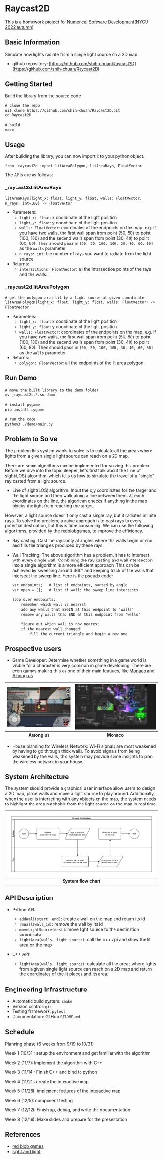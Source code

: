 # Raycast2D

This is a homework project for [Numerical Software Development(NYCU 2022 autumn)](https://yyc.solvcon.net/en/latest/nsd/schedule/22au_nycu/schedule.html)

## Basic Information

Simulate how lights radiate from a single light source on a 2D map.

* github repository: [https://github.com/shih-chuan/Raycast2D](https://github.com/shih-chuan/Raycast2D)

## Getting Started

Build the library from the source code

```shell=
# clone the repo
git clone https://github.com/shih-chuan/Raycast2D.git
cd Raycast2D

# build
make
```

## Usage

After building the library, you can now import it to your python object.

```python=
from _raycast2d import litAreaPolygon, litAreaRays, FloatVector
```

The APIs are as follows:

### _raycast2d.litAreaRays

```python=
litAreaRays(light_x: float, light_y: float, walls: FloatVector, n_rays: int=360) -> FloatVector
```

* Parameters:
  * `light_x: float`:
    x coordinate of the light position
  * `light_y: float`:
    y coordinate of the light position
  * `walls: FloatVector`:
    coordinates of the endpoints on the map.
    e.g. if you have two walls, the first wall span from point (50, 50) to point (100, 100) and the second walls span from point (30, 40) to point (60, 80). Then should pass in `[50, 50, 100, 100, 30, 40, 60, 80]` as the `walls` parameter
  * `n_rays: int`:
    the number of rays you want to radiate from the light source
* Returns:
  * `intersections: FloatVector`:
    all the intersection points of the rays and the walls.

### _raycast2d.litAreaPolygon

```python=
# get the polygon area lit by a light source at given coordinate
litAreaPolygon(light_x: float, light_y: float, walls: FloatVector) -> FloatVector
```

* Parameters:
  * `light_x: float`:
    x coordinate of the light position
  * `light_y: float`:
    y coordinate of the light position
  * `walls: FloatVector`:
    coordinates of the endpoints on the map.
    e.g. if you have two walls, the first wall span from point (50, 50) to point (100, 100) and the second walls span from point (30, 40) to point (60, 80). Then should pass in `[50, 50, 100, 100, 30, 40, 60, 80]` as the `walls` parameter
* Returns:
  * `polygon: FloatVector`:
    all the endpoints of the lit area polygon.

## Run Demo

```shell=
# move the built library to the demo folder
mv _raycast2d.*.so demo

# install pygame
pip install pygame

# run the code
python3 ./demo/main.py
```

## Problem to Solve

The problem this system wants to solve is to calculate all the areas where lights from a given single light source can reach on a 2D map.

There are some algorithms can be implemented for solving this problem. Before we dive into the topic deeper, let's first talk about the Line of sight(LOS) algorithm, which tells us how to simulate the travel of a "single" ray casted from a light source.

* Line of sight(LOS) algorithm: Input the x,y coordinates for the target and the light source and then walk along a line between them. At each coordinates on the line, the algorithm checks if anything in the map blocks the light from reaching the target.

However, a light source doesn't only cast a single ray, but it radiates infinite rays. To solve the problem, a naive approach is to cast rays to every potential destination, but this is time consuming. We can use the following algorithms, provided by the [redblobgames](https://www.redblobgames.com/articles/visibility/), to improve the efficiency.

* Ray casting: Cast the rays only at angles where the walls begin or end, and fills the triangles produced by these rays.
* Wall Tracking: The above algorithm has a problem, it has to intersect with every single wall. Combining the ray casting and wall intersection into a single algorithm is a more efficient approach. This can be achieved by sweeping around 360° and keeping track of the walls that intersect the sweep line. Here is the pseudo code:

    ```pseudo
    var endpoints;   # list of endpoints, sorted by angle
    var open = [];   # list of walls the sweep line intersects

    loop over endpoints:
        remember which wall is nearest
        add any walls that BEGIN at this endpoint to 'walls'
        remove any walls that END at this endpoint from 'walls'

        figure out which wall is now nearest
        if the nearest wall changed:
            fill the current triangle and begin a new one
    ```

## Prospective users

* Game Developer: Determine whether something in a game world is visible for a character is very common in game developing. There are even games making this as one of their main features, like [Monaco](https://store.steampowered.com/app/113020/Monaco_Whats_Yours_Is_Mine/?l=tchinese) and [Among us](https://store.steampowered.com/app/945360/Among_Us/)

| ![among-us](./assets/among-us.jpeg) | ![monaco](./assets/monaco.jpg) |
|:-----------------------------------:|:-----------------------------------:|
| **Among us** |**Monaco**|

* House planning for Wireless Network: Wi-Fi signals are most weakened by having to go through thick walls. To avoid signals from being weakened by the walls, this system may provide some insights to plan the wireless network in your house.

## System Architecture

The system should provide a graphical user interface allow users to design a 2D map, place walls and move a light source to play around. Additionally, when the user is interacting with any objects on the map, the system needs to highlight the area reachable from the light source on the map in real time.

| ![among-us](./assets/system_arch.jpg) |
|:-----------------------------------:|
| **System flow chart** |

## API Description

* Python API:
  * `addWall(start, end)`: create a wall on the map and return its id
  * `rmWall(wall_id)`: remove the wall by its id
  * `moveLightSource(dest)`: move light source to the destination coordinate
  * `lightArea(walls, light_source)`: call the c++ api and show the lit area on the map

* C++ API:
  * `lightArea(walls, light_source)`: calculate all the areas where lights from a given single light source can reach on a 2D map and return the coordinates of the lit places and its area.

## Engineering Infrastructure

* Automatic build system: `cmake`
* Version control: `git`
* Testing framework: `pytest`
* Documentation: GitHub `README.md`

## Schedule

Planning phase (6 weeks from 9/19 to 10/31)

Week 1 (10/31): setup the environment and get familiar with the algorithm

Week 2 (11/7): Implement the algorithm with C++

Week 3 (11/14): Finish C++ and bind to python

Week 4 (11/21): create the interactive map

Week 5 (11/28): implement features of the interactive map

Week 6 (12/5): component testing

Week 7 (12/12): Finish up, debug, and write the documentation

Week 8 (12/19): Make slides and prepare for the presentation

## References

* [red blob games](https://www.redblobgames.com/articles/visibility/)
* [sight and light](https://ncase.me/sight-and-light/)
